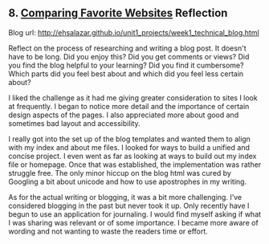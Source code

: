 ## 8. [Comparing Favorite Websites](8_technical_blog/readme.md) Reflection

Blog url: http://ehsalazar.github.io/unit1_projects/week1_technical_blog.html

Reflect on the process of researching and writing a blog post. It doesn't have to be long. Did you enjoy this? Did you get comments or views? Did you find the blog helpful to your learning? Did you find it cumbersome? Which parts did you feel best about and which did you feel less certain about?

I liked the challenge as it had me giving greater consideration to sites I look at frequently. I began to notice more detail and the importance of certain design aspects of the pages. I also appreciated more about good and sometimes bad layout and accessibility. 

I really got into the set up of the blog templates and wanted them to align with my index and about me files. I looked for ways to build a unified and concise project. I even went as far as looking at ways to build out my index file or homepage. Once that was established, the implementation was rather struggle free. The only minor hiccup on the blog html was cured by Googling a bit about unicode and how to use apostrophes in my writing. 

As for the actual writing or blogging, it was a bit more challenging. I’ve considered blogging in the past but never took it up. Only recently have I begun to use an application for journaling. I would find myself asking if what I was sharing was relevant or of some importance. I became more aware of wording and not wanting to waste the readers time or effort. 